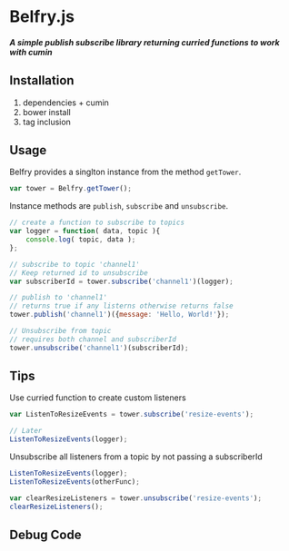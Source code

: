 Belfry.js
========
##### A simple publish subscribe library returning curried functions to work with cumin

## Installation

1. dependencies + cumin
2. bower install
3. tag inclusion

## Usage

Belfry provides a singlton instance from the method `getTower`.

```js
var tower = Belfry.getTower();
```

Instance methods are `publish`, `subscribe` and `unsubscribe`.

```js
// create a function to subscribe to topics
var logger = function( data, topic ){
    console.log( topic, data );
};

// subscribe to topic 'channel1'
// Keep returned id to unsubscribe
var subscriberId = tower.subscribe('channel1')(logger);

// publish to 'channel1'
// returns true if any listerns otherwise returns false
tower.publish('channel1')({message: 'Hello, World!'});

// Unsubscribe from topic
// requires both channel and subscriberId
tower.unsubscribe('channel1')(subscriberId);
```

## Tips
Use curried function to create custom listeners

```js
var ListenToResizeEvents = tower.subscribe('resize-events');

// Later
ListenToResizeEvents(logger);
```

Unsubscribe all listeners from a topic by not passing a subscriberId
```js
ListenToResizeEvents(logger);
ListenToResizeEvents(otherFunc);

var clearResizeListeners = tower.unsubscribe('resize-events');
clearResizeListeners();
```

## Debug Code


